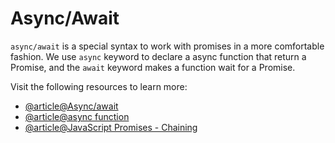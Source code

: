 # Async/Await

`async/await` is a special syntax to work with promises in a more comfortable fashion.
We use `async` keyword to declare a async function that return a Promise, and the `await` keyword makes a function wait for a Promise.

Visit the following resources to learn more:

- [@article@Async/await](https://javascript.info/async-await)
- [@article@async function](https://developer.mozilla.org/en-US/docs/Web/JavaScript/Reference/Statements/async_function)
- [@article@JavaScript Promises - Chaining](https://www.codeguage.com/courses/advanced-js/promises-chaining)
